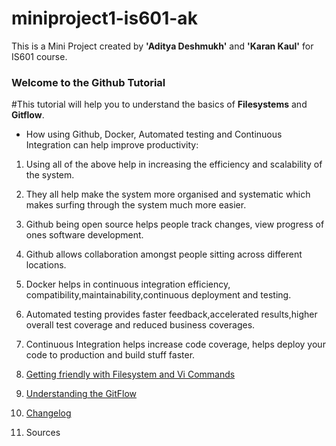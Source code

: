 # miniproject1-is601-ak
This is a Mini Project created by **'Aditya Deshmukh'** and **'Karan Kaul'** for IS601 course.


### Welcome to the Github Tutorial

#This tutorial will help you to understand the basics of **Filesystems** and **Gitflow**.
* How using Github, Docker, Automated testing and Continuous Integration can help improve productivity:

1. Using all of the above help in increasing the efficiency and scalability of the system.
2. They all help make the system more organised and systematic which makes surfing through the system much more easier.
3. Github being open source helps people track changes, view progress of ones software development.
4. Github allows collaboration amongst people sitting across different locations.
5. Docker helps in continuous integration efficiency, compatibility,maintainability,continuous deployment and testing.
6. Automated testing provides faster feedback,accelerated results,higher overall test coverage and reduced business coverages.
7. Continuous Integration helps increase code coverage, helps deploy your code to production and build stuff faster. 

1. [Getting friendly with Filesystem and Vi Commands](/vicommands.md)
2. [Understanding the GitFlow](/gitflow.md)
3. [Changelog](/changelog.md)
4. Sources



